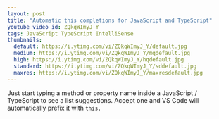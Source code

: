 ```yaml
---
layout: post
title: "Automatic this completions for JavaScript and TypeScript"
youtube_video_id: ZQkqWImyJ_Y
tags: JavaScript TypeScript IntelliSense
thumbnails:
  default: https://i.ytimg.com/vi/ZQkqWImyJ_Y/default.jpg
  medium: https://i.ytimg.com/vi/ZQkqWImyJ_Y/mqdefault.jpg
  high: https://i.ytimg.com/vi/ZQkqWImyJ_Y/hqdefault.jpg
  standard: https://i.ytimg.com/vi/ZQkqWImyJ_Y/sddefault.jpg
  maxres: https://i.ytimg.com/vi/ZQkqWImyJ_Y/maxresdefault.jpg
---
```


Just start typing a method or property name inside a JavaScript / TypeScript to see a list suggestions. Accept one and VS Code will automatically prefix it with `this.`
